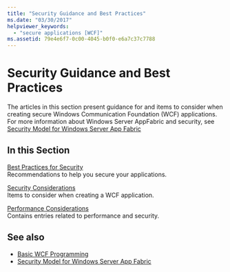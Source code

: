 ```yaml
---
title: "Security Guidance and Best Practices"
ms.date: "03/30/2017"
helpviewer_keywords: 
  - "secure applications [WCF]"
ms.assetid: 79e4e6f7-0c00-4045-b0f0-e6a7c37c7788
---
```

# Security Guidance and Best Practices

The articles in this section present guidance for and items to consider when creating secure Windows Communication Foundation (WCF) applications. For more information about Windows Server AppFabric and security, see [Security Model for Windows Server App Fabric](https://docs.microsoft.com/previous-versions/appfabric/ee677202(v=azure.10))  
  
## In this Section  
 [Best Practices for Security](best-practices-for-security-in-wcf.md)  
 Recommendations to help you secure your applications.  
  
 [Security Considerations](security-considerations-in-wcf.md)  
 Items to consider when creating a WCF application.  
  
 [Performance Considerations](performance-considerations.md)  
 Contains entries related to performance and security.  
  
## See also

- [Basic WCF Programming](../basic-wcf-programming.md)
- [Security Model for Windows Server App Fabric](https://docs.microsoft.com/previous-versions/appfabric/ee677202(v=azure.10))

